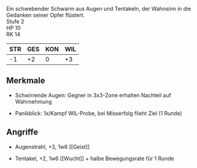 

Ein schwebender Schwarm aus Augen und Tentakeln, der Wahnsinn in die Gedanken seiner Opfer flüstert.  
Stufe 2  
HP 10  
RK 14

|STR|GES|KON|WIL|
|---|---|---|---|
|-1|+2|0|+3|

## Merkmale

- Schwirrende Augen: Gegner in 3x3-Zone erhalten Nachteil auf Wahrnehmung
    
- Panikblick: 1x/Kampf WIL-Probe, bei Misserfolg flieht Ziel (1 Runde)
    

## Angriffe

- Augenstrahl, +3, 1w6 [[Geist]]
    
- Tentakel, +2, 1w6 [[Wucht]] + halbe Bewegungsrate für 1 Runde